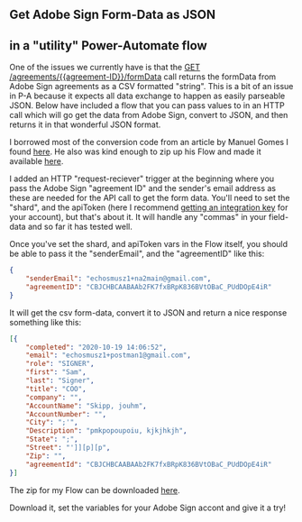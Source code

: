 ## Get Adobe Sign Form-Data as JSON 

## in a "utility" Power-Automate flow

One of the issues we currently have is that the [GET /agreements/{{agreement-ID}}/formData](https://secure.na1.echosign.com/public/docs/restapi/v6#!/agreements/getFormData) call returns the formData from Adobe Sign agreements as a CSV formatted "string".  This is a bit of an issue in P-A because it expects all data exchange to happen as easily parseable JSON.  Below have included a flow that you can pass values to in an HTTP call which will go get the data from Adobe Sign, convert to JSON, and then returns it in that wonderful JSON format.

 I borrowed most of the conversion code from an article by Manuel Gomes I found [here](https://manueltgomes.com/microsoft/powerautomate/how-to-parse-csv-file/). He also was kind enough to zip up his Flow and made it available [here](https://manueltgomes.com/wp-content/uploads/2020/08/ParseCSVfromOneDrive_20200803163228.zip). 

I added an HTTP "request-reciever" trigger at the beginning where you pass the Adobe Sign "agreement ID" and the sender's email address as these are needed for the API call to get the form data.  You'll need to set the "shard", and the apiToken (here I recommend [getting an integration key](https://helpx.adobe.com/sign/kb/how-to-create-an-integration-key.html) for your account), but that's about it.  It will handle any "commas" in your field-data and so far it has tested well. 

Once you've set the shard, and apiToken vars in the Flow itself, you should be able to pass it the "senderEmail", and the "agreementID" like this:

```json
{
    "senderEmail": "echosmusz1+na2main@gmail.com",
    "agreementID": "CBJCHBCAABAAb2FK7fxBRpK836BVtOBaC_PUdDOpE4iR"
}
```

It will get the csv form-data, convert it to JSON and return a nice response something like this:

```json
[{
	"completed": "2020-10-19 14:06:52",
	"email": "echosmusz1+postman1@gmail.com",
	"role": "SIGNER",
	"first": "Sam",
	"last": "Signer",
	"title": "COO",
	"company": "",
	"AccountName": "Skipp, jouhm",
	"AccountNumber": "",
	"City": ";'",
	"Description": "pmkpopoupoiu, kjkjhkjh",
	"State": ";",
	"Street": "']][p][p",
	"Zip": "",
	"agreementId": "CBJCHBCAABAAb2FK7fxBRpK836BVtOBaC_PUdDOpE4iR"
}]
```

The zip for my Flow can be downloaded [here](https://github.com/asmusz-adobe/formData-csv-to-JSON-PowerAutomate/raw/main/GetAdobeSignagreementformdataasJSON_20201020010137.zip).

Download it, set the variables for your Adobe Sign accont and give it a try!
